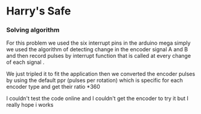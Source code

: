 # Harry's Safe
### Solving algorithm 
For this problem we used the six interrupt pins in the arduino mega simply we used the algorithm of detecting change in the encoder signal A and B and then record pulses by interrupt function that is called at every change of each signal .

We just tripled it to fit the application then we converted the encoder pulses by using the default ppr (pulses per rotation) which is specific for each encoder type and get their ratio *360 

I couldn't test the code online and I couldn't get the encoder to try it but I really hope i works 
